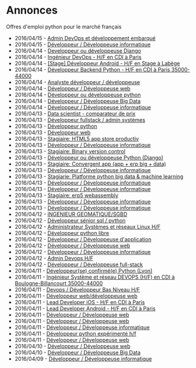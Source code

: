 # Annonces

Offres d'emploi python pour le marché français

* 2016/04/15 - [Admin DevOps et développement embarqué](http://pyjobs.fr/job/1757/admin-devops-et-developpement-embarque "Admin DevOps et développement embarqué")
* 2016/04/15 - [Développeur / Développeuse informatique](http://pyjobs.fr/job/1756/developpeur-developpeuse-informatique "Développeur / Développeuse informatique")
* 2016/04/14 - [Developpeur ou développeuse Django](http://pyjobs.fr/job/1755/developpeur-ou-developpeuse-django "Developpeur ou développeuse Django")
* 2016/04/14 - [Ingénieur DevOps - H/F en CDI à Paris](http://pyjobs.fr/job/1749/ingenieur-devops-h-f-en-cdi-a-paris "Ingénieur DevOps - H/F en CDI à Paris")
* 2016/04/14 - [[Stage] Développeur Android - H/F en Stage à Labège](http://pyjobs.fr/job/1748/stage-developpeur-android-h-f-en-stage-a-labege "[Stage] Développeur Android - H/F en Stage à Labège")
* 2016/04/14 - [Développeur Backend Python - H/F en CDI à Paris 35000-44000](http://pyjobs.fr/job/1747/developpeur-backend-python-h-f-en-cdi-a-paris-35000-44000 "Développeur Backend Python - H/F en CDI à Paris 35000-44000")
* 2016/04/14 - [Analyste développeur / développeuse](http://pyjobs.fr/job/1753/analyste-developpeur-developpeuse "Analyste développeur / développeuse")
* 2016/04/14 - [Développeur / Développeuse web](http://pyjobs.fr/job/1754/developpeur-developpeuse-web "Développeur / Développeuse web")
* 2016/04/14 - [Développeur ou développeuse python](http://pyjobs.fr/job/1746/developpeur-ou-developpeuse-python "Développeur ou développeuse python")
* 2016/04/14 - [Développeur / Développeuse Big Data](http://pyjobs.fr/job/1751/developpeur-developpeuse-big-data "Développeur / Développeuse Big Data")
* 2016/04/14 - [Développeur / Développeuse informatique](http://pyjobs.fr/job/1752/developpeur-developpeuse-informatique "Développeur / Développeuse informatique")
* 2016/04/13 - [Data scientist - comparateur de prix](http://pyjobs.fr/job/1733/data-scientist-comparateur-de-prix "Data scientist - comparateur de prix")
* 2016/04/13 - [Développeur fullstack / admin systèmes](http://pyjobs.fr/job/1734/developpeur-fullstack-admin-systemes "Développeur fullstack / admin systèmes")
* 2016/04/13 - [Développeur python](http://pyjobs.fr/job/1732/developpeur-python "Développeur python")
* 2016/04/13 - [Développeur web](http://pyjobs.fr/job/1731/developpeur-web "Développeur web")
* 2016/04/13 - [Stagiaire: HTML5 app store productiv](http://pyjobs.fr/job/1740/stagiaire-html5-app-store-productiv "Stagiaire: HTML5 app store productiv")
* 2016/04/13 - [Développeur / Développeuse informatique](http://pyjobs.fr/job/1750/developpeur-developpeuse-informatique "Développeur / Développeuse informatique")
* 2016/04/13 - [Stagiaire: Binary version control](http://pyjobs.fr/job/1741/stagiaire-binary-version-control "Stagiaire: Binary version control")
* 2016/04/13 - [Développeur ou développeuse Python (Django)](http://pyjobs.fr/job/1738/developpeur-ou-developpeuse-python-django "Développeur ou développeuse Python (Django)")
* 2016/04/13 - [Stagiaire: Convergent app (app + erp big + data)](http://pyjobs.fr/job/1739/stagiaire-convergent-app-app-erp-big-data "Stagiaire: Convergent app (app + erp big + data)")
* 2016/04/13 - [Développeur / Développeuse informatique](http://pyjobs.fr/job/1744/developpeur-developpeuse-informatique "Développeur / Développeuse informatique")
* 2016/04/13 - [Stagiarie: Platforme python big data & machine learning](http://pyjobs.fr/job/1737/stagiarie-platforme-python-big-data-machine-learning "Stagiarie: Platforme python big data & machine learning")
* 2016/04/13 - [Développeur / Développeuse informatique](http://pyjobs.fr/job/1735/developpeur-developpeuse-informatique "Développeur / Développeuse informatique")
* 2016/04/13 - [Développeur / Développeuse informatique](http://pyjobs.fr/job/1742/developpeur-developpeuse-informatique "Développeur / Développeuse informatique")
* 2016/04/13 - [Stagiaire: erp5 webassembly](http://pyjobs.fr/job/1736/stagiaire-erp5-webassembly "Stagiaire: erp5 webassembly")
* 2016/04/13 - [Développeur / Développeuse informatique](http://pyjobs.fr/job/1730/developpeur-developpeuse-informatique "Développeur / Développeuse informatique")
* 2016/04/13 - [Développeur / Développeuse informatique](http://pyjobs.fr/job/1729/developpeur-developpeuse-informatique "Développeur / Développeuse informatique")
* 2016/04/12 - [INGENIEUR GEOMATIQUE/SGBD](http://pyjobs.fr/job/1724/ingenieur-geomatique-sgbd "INGENIEUR GEOMATIQUE/SGBD")
* 2016/04/12 - [Développeur sénior sql / python](http://pyjobs.fr/job/1725/developpeur-senior-sql-python "Développeur sénior sql / python")
* 2016/04/12 - [Administrateur Systèmes et réseaux Linux H/F](http://pyjobs.fr/job/1723/administrateur-systemes-et-reseaux-linux-h-f "Administrateur Systèmes et réseaux Linux H/F")
* 2016/04/12 - [Développeur python libre](http://pyjobs.fr/job/1726/developpeur-python-libre "Développeur python libre")
* 2016/04/12 - [Développeur / Développeuse d'application](http://pyjobs.fr/job/1720/developpeur-developpeuse-dapplication "Développeur / Développeuse d'application")
* 2016/04/12 - [Développeur / Développeuse web](http://pyjobs.fr/job/1717/developpeur-developpeuse-web "Développeur / Développeuse web")
* 2016/04/12 - [Développeur / Développeuse informatique](http://pyjobs.fr/job/1745/developpeur-developpeuse-informatique "Développeur / Développeuse informatique")
* 2016/04/12 - [Admin Devops H/F](http://pyjobs.fr/job/1719/admin-devops-h-f "Admin Devops H/F")
* 2016/04/12 - [Développeur / Développeuse full-stack](http://pyjobs.fr/job/1743/developpeur-developpeuse-full-stack "Développeur / Développeuse full-stack")
* 2016/04/11 - [Développeur(se) confirmé(e) Python (Lyon)](http://pyjobs.fr/job/1718/developpeur-se-confirme-e-python-lyon "Développeur(se) confirmé(e) Python (Lyon)")
* 2016/04/11 - [Ingénieur Système et réseau DEVOPS (H/F) en CDI à Boulogne-Billancourt 35000-44000](http://pyjobs.fr/job/1713/ingenieur-systeme-et-reseau-devops-h-f-en-cdi-a-boulogne-billancourt-35000-44000 "Ingénieur Système et réseau DEVOPS (H/F) en CDI à Boulogne-Billancourt 35000-44000")
* 2016/04/11 - [Devops / Développeur Bas Niveau H/F](http://pyjobs.fr/job/1712/devops-developpeur-bas-niveau-h-f "Devops / Développeur Bas Niveau H/F")
* 2016/04/11 - [Développeur web/développeuse web](http://pyjobs.fr/job/1709/developpeur-web-developpeuse-web "Développeur web/développeuse web")
* 2016/04/11 - [Lead Developer iOS - H/F en CDI à Paris](http://pyjobs.fr/job/1710/lead-developer-ios-h-f-en-cdi-a-paris "Lead Developer iOS - H/F en CDI à Paris")
* 2016/04/11 - [Lead Developer Android - H/F en CDI à Paris](http://pyjobs.fr/job/1708/lead-developer-android-h-f-en-cdi-a-paris "Lead Developer Android - H/F en CDI à Paris")
* 2016/04/11 - [Développeur / Développeuse web](http://pyjobs.fr/job/1722/developpeur-developpeuse-web "Développeur / Développeuse web")
* 2016/04/11 - [Développeur / Développeuse web](http://pyjobs.fr/job/1721/developpeur-developpeuse-web "Développeur / Développeuse web")
* 2016/04/11 - [Développeur / Développeuse informatique](http://pyjobs.fr/job/1716/developpeur-developpeuse-informatique "Développeur / Développeuse informatique")
* 2016/04/11 - [Développeur python expérimenté h/f](http://pyjobs.fr/job/1714/developpeur-python-experimente-h-f "Développeur python expérimenté h/f")
* 2016/04/11 - [Développeur / Développeuse web](http://pyjobs.fr/job/1728/developpeur-developpeuse-web "Développeur / Développeuse web")
* 2016/04/10 - [Développeur / Développeuse web](http://pyjobs.fr/job/1707/developpeur-developpeuse-web "Développeur / Développeuse web")
* 2016/04/10 - [Développeur / Développeuse Big Data](http://pyjobs.fr/job/1701/developpeur-developpeuse-big-data "Développeur / Développeuse Big Data")
* 2016/04/09 - [Développeur / Développeuse informatique](http://pyjobs.fr/job/1727/developpeur-developpeuse-informatique "Développeur / Développeuse informatique")

